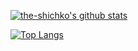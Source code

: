 [![the-shichko's github stats](https://github-readme-stats.vercel.app/api?username=the-shichko&theme=graywhite&count_private=true&hide=contribs,issues&show_icons=true)]()

[![Top Langs](https://github-readme-stats.vercel.app/api/top-langs/?username=the-shichko&card_width=497&theme=graywhite)](https://github.com/anuraghazra/github-readme-stats)

